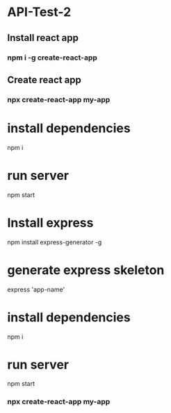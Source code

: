 # API-Test-2

## Install react app
### npm i -g create-react-app

## Create react app
### npx create-react-app my-app

# install dependencies
npm i

# run server
npm start

# Install express
npm install express-generator -g

# generate express skeleton
express 'app-name'

# install dependencies
npm i

# run server
npm start

### npx create-react-app my-app
